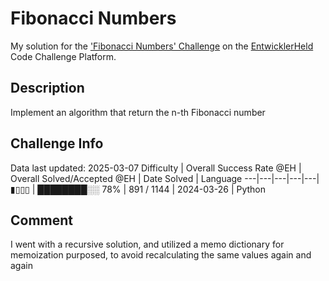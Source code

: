 # Fibonacci Numbers

My solution for the ['Fibonacci Numbers' Challenge](https://platform.entwicklerheld.de/challenge/fibonacci-numbers?technology=Python) on the [EntwicklerHeld](https://platform.entwicklerheld.de/) Code Challenge Platform.

## Description
Implement an algorithm that return the n-th Fibonacci number

## Challenge Info
Data last updated: 2025-03-07
Difficulty | Overall Success Rate @EH | Overall Solved/Accepted @EH | Date Solved | Language
---|---|---|---|---|
▮▯▯▯ | ████████░░ 78% | 891 / 1144 | 2024-03-26 | Python

## Comment
I went with a recursive solution, and utilized a memo dictionary for memoization purposed, to avoid recalculating the same values again and again